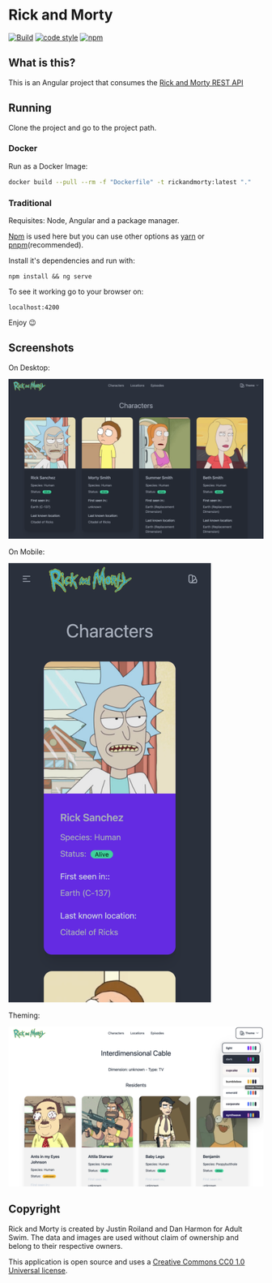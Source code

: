 # Rick and Morty

[![Build][docker-build-badge]][docker-build-link]
[![code style][code-style-icon]][code-style-link]
[![npm][license-icon]][license-link]

## What is this?

This is an Angular project that consumes the [Rick and Morty REST API][api-link]

## Running

Clone the project and go to the project path.

### Docker

Run as a Docker Image:

```zsh
docker build --pull --rm -f "Dockerfile" -t rickandmorty:latest "."
```

### Traditional

Requisites: Node, Angular and a package manager.

[Npm][npm-link] is used here but you can use other options as [yarn][yarn-link] or [pnpm][pnpm-link](recommended).

Install it's dependencies and run with:

```shell
npm install && ng serve
```

To see it working go to your browser on:

```browser
localhost:4200
```

Enjoy 😉

## Screenshots

On Desktop:

![desktop-dark][dark-desktop-screenshot]

On Mobile:

<img src="./screenshots/mobile-dark.png" style="width:400px; height:auto"/>

Theming:

![theming][theming-desktop-screenshot]

## Copyright

Rick and Morty is created by Justin Roiland and Dan Harmon for Adult Swim. The data and images are used without claim of ownership and belong to their respective owners.

This application is open source and uses a [Creative Commons CC0 1.0 Universal license][license-link].

[docker-build-link]: https://github.com/vitormmatos/vitormmatos.github.io/actions/workflows/build.yml
[docker-build-badge]: https://github.com/vitormmatos/vitormmatos.github.io/actions/workflows/build.yml/badge.svg?branch=main
[code-style-icon]: https://img.shields.io/badge/code_style-standard-brightgreen.svg
[code-style-link]: https://standardjs.com
[license-icon]: https://flat.badgen.net/npm/license/cc-md
[license-link]: https://github.com/idleberg/Creative-Commons-Markdown/blob/main/4.0/zero.markdown
[api-link]: https://rickandmortyapi.com/
[npm-link]: https://www.npmjs.com/
[yarn-link]: https://yarnpkg.com/
[pnpm-link]: https://pnpm.io/
[dark-desktop-screenshot]: ./screenshots/desktop-dark.png
[theming-desktop-screenshot]: ./screenshots/theming.png

